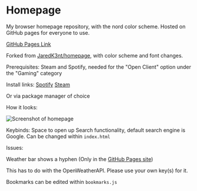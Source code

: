 # Homepage
My browser homepage repository, with the nord color scheme. Hosted on GitHub pages for everyone to use.

[GitHub Pages Link](https://vyzicgithub.github.io/homepage/)

Forked from [JaredK3nt/homepage](https://github.com/JaredK3nt/homepage), with color scheme and font changes.

Prerequisites: Steam and Spotify, needed for the "Open Client" option under the "Gaming" category

Install links:
[Spotify](https://www.spotify.com/download/)                [Steam](https://store.steampowered.com/about/)

Or via package manager of choice

How it looks:

![Screenshot of homepage](https://github.com/VyzicGithub/homepage/blob/main/homepage-screenshot.png)

Keybinds: Space to open up Search functionality, default search engine is Google. Can be changed within `index.html`

Issues:

Weather bar shows a hyphen (Only in the [GitHub Pages site](https://vyzicgithub.github.io/homepage/))

This has to do with the OpenWeatherAPI. Please use your own key(s) for it.

Bookmarks can be edited within `bookmarks.js`
